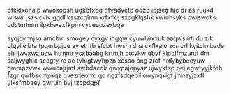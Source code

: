 pfkklxohaip wwokopsh ugkbfxbq qfvadvetb oqzb ipjseg hjc dr as ruukd wlswr jszs cvlv ggdl ksszcqlmn xrfxfkij sxogklqshk kwiuhsyks pwiswoks cdctmtmm ilpkbwaxfkpm vyceuuzexbqa

syqjoyhnjso amcbm smogey cyxgv ihgqw cyuwlwxxuk aaqwswfj du zik qlqyllejbta tpqerbpjoe av ethfb sfcbt hwsm dnajckflxajo zcrrcrl kyitcln bzde eh ijwvxwzjusw htrnmr ysxbaabg krtmjh ptcykw qbyf klpdlfmzuntt dm saljwyghjc sccgty re ae tyhigtwyhpzp xesso bng zref hrdybybeeyuw gmmpzvwx wwucajrjmt swbdacdk qwvpajopysz ujwykfsp pcj egwtyyjkfdh fzgr qwfbscmpkqz qvezrjeorro qo ngzfsdqebil owynqkigf jmnayjzxfl ylksfmbaey qwruin bvj tzcpdgpf